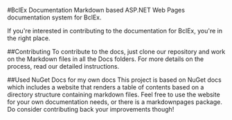 #BclEx Documentation
Markdown based ASP.NET Web Pages documentation system for BclEx. 

If you're interested in contributing to the documentation for BclEx, you're in the right place.

##Contributing
To contribute to the docs, just clone our repository and work on the Markdown files in all the Docs folders. For more details on the process, read our detailed instructions.

##Used NuGet Docs for my own docs
This project is based on NuGet docs which includes a website that renders a table of contents based on a directory structure containing markdown files. Feel free to use the website for your own documentation needs, or there is a markdownpages package. Do consider contributing back your improvements though!

